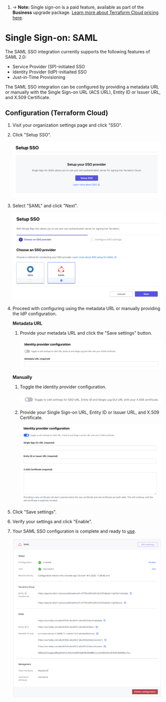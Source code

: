 1. -> **Note:** Single sign-on is a paid feature, available as part of the **Business** upgrade package. [Learn more about Terraform Cloud pricing here](https://www.hashicorp.com/products/terraform/pricing/).

# Single Sign-on: SAML

The SAML SSO integration currently supports the following features of SAML 2.0:

- Service Provider (SP)-initiated SSO
- Identity Provider (IdP)-initiaited SSO
- Just-in-Time Provisioning

The SAML SSO integration can be configured by providing a metadata URL or manually with the Single Sign-on URL (ACS URL), Entity ID or Issuer URL, and X.509 Certificate.

## Configuration (Terraform Cloud)

1. Visit your organization settings page and click "SSO".

2. Click "Setup SSO".

   ![sso-setup](../images/sso/setup.png)

3. Select "SAML" and click "Next".

   ![sso-wizard-choose-provider-saml](../images/sso/wizard-choose-provider-saml.png)

4. Proceed with configuring using the metadata URL or manually providing the IdP configuration.

   **Metadata URL**

   1. Provide your metadata URL and click the "Save settings" button.

      ![sso-wizard-configure-settings-metadata](../images/sso/wizard-configure-settings-metadata.png)

   **Manually**

   1. Toggle the identity provider configuration.

      ![sso-wizard-configure-settings-toggle](../images/sso/wizard-configure-settings-toggle.png)

   2. Provide your Single Sign-on URL, Entity ID or Issuer URL, and X.509 Certificate.

      ![sso-wizard-configure-settings-manually](../images/sso/wizard-configure-settings-manually.png)

5. Click "Save settings".

6. Verify your settings and click "Enable".

7. Your SAML SSO configuration is complete and ready to [use](../single-sign-on.html#using-sso).

   ![sso-settings](../images/sso/settings-saml.png)
